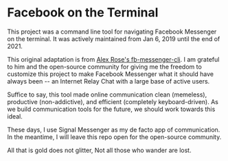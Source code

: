 # Facebook on the Terminal

This project was a command line tool for navigating Facebook Messenger on the terminal. It was actively maintained from Jan 6, 2019 until the end of 2021.

This original adaptation is from [Alex Rose's fb-messenger-cli](https://github.com/Alex-Rose/fb-messenger-cli). I am grateful to him and the open-source community for giving me the freedom to customize this project to make Facebook Messenger what it should have always been -- an Internet Relay Chat with a large base of active users.

Suffice to say, this tool made online communication clean (memeless), productive (non-addictive), and efficient (completely keyboard-driven). As we build communication tools for the future, we should work towards this ideal.

These days, I use Signal Messenger as my de facto app of communication. In the meantime, I will leave this repo open for the open-source community. 

All that is gold does not glitter, Not all those who wander are lost.

